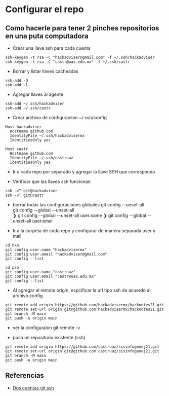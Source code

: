 # Configurar el repo


## Como hacerle para tener 2 pinches repositorios en una puta computadora

- Crear una llave ssh para cada cuenta
```
ssh-keygen -t rsa -C "hackadviser@gmail.com" -f ~/.ssh/hackadviser
ssh-keygen -t rsa -C "castr@uaz.edu.mx" -f ~/.ssh/castr
```

- Borrar y listar llaves cacheadas
```
ssh-add -D
ssh-add -l
```

- Agregar llaves al agente
```
ssh-add ~/.ssh/hackadviser
ssh-add ~/.ssh/castr
```




- Crear archivo de configuracion ~/.ssh/config
```
Host hackadviser
  Hostname github.com
  IdentityFile ~/.ssh/hackadvisermx
  IdentitiesOnly yes

Host castr
  Hostname github.com
  IdentityFile ~/.ssh/castruaz
  IdentitiesOnly yes
```

- Ir a cada repo por separado y agregar la llave SSH que corresponda


- Verificar que las llaves ssh funcionan
```
ssh -vT git@hackadviser
ssh -vT git@castr
```

- borrar todas las configuraciones globales
git config --unset-all   
	git config --global --unset-all   
❯ git config --global --unset-all user.name
❯ git config --global --unset-all user.emai

- Ir a la carpeta de cada repo y configurar de manera separada user y mail

```
cd hkn
git config user.name "hackadvisermx"
git config user.email "hackadviser@gmail.com"
git config --list

cd pro
git config user.name "castruaz"
git config user.email "castr@uaz.edu.mx"
git config --list
```

- Al agregar el remote origin, espcificar la url tipo ssh de acuerdo al archivo config
 
```
git remote add origin https://github.com/hackadvisermx/hacknotes21.git
git remote set-url origin git@github.com:hackadvisermx/hacknotes21.git
git branch -M main
git push -u origin main
```
- ver la configuraion
git remote -v

- push un repositorio existente (ssh)
```
git remote add origin https://github.com/castruaz/sisinfogeoej21.git
git remote set-url origin git@github.com:castruaz/sisinfogeoej21.git
git branch -M main
git push -u origin main
```




## Referencias
- [Dos cuentas git ssh](https://gist.github.com/jexchan/2351996)
